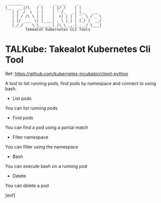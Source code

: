      _______       _      _  __     _          
    |__   __|/\   | |    | |/ /    | |         
       | |  /  \  | |    | ' /_   _| |__   ___ 
       | | / /\ \ | |    |  <| | | | '_ \ / _ \
       | |/ ____ \| |____| . \ |_| | |_) |  __/
       |_/_/    \_\______|_|\_\__,_|_.__/ \___|
             Takealot Kubernetes CLI Tools


# TALKube: Takealot Kubernetes Cli Tool

Ref: https://github.com/kubernetes-incubator/client-python

A tool to list running pods, find pods by namespace and connect to using bash.


- List pods

You can list running pods


- Find pods

You can find a pod using a partial match


- Filter namespace

You can filter using the namespace


- Bash

You can execute bash on a running pod


- Delete

You can delete a pod


[eof]
